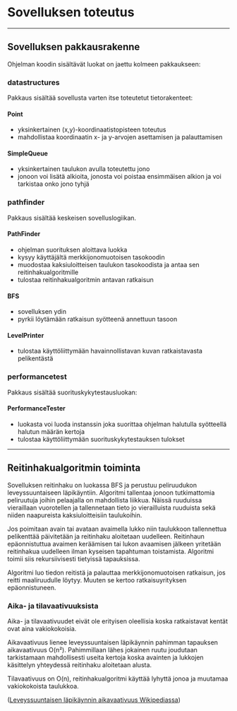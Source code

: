 # Sovelluksen toteutus
------------------------------------------
## Sovelluksen pakkausrakenne

Ohjelman koodin sisältävät luokat on jaettu kolmeen pakkaukseen:

### datastructures
Pakkaus sisältää sovellusta varten itse toteutetut tietorakenteet:

#### Point
* yksinkertainen (x,y)-koordinaatistopisteen toteutus
* mahdollistaa koordinaatin x- ja y-arvojen asettamisen ja palauttamisen

#### SimpleQueue
* yksinkertainen taulukon avulla toteutettu jono
* jonoon voi lisätä alkioita, jonosta voi poistaa ensimmäisen alkion ja voi tarkistaa onko jono tyhjä

### pathfinder
Pakkaus sisältää keskeisen sovelluslogiikan.

#### PathFinder
* ohjelman suorituksen aloittava luokka
* kysyy käyttäjältä merkkijonomuotoisen tasokoodin
* muodostaa kaksiuloitteisen taulukon tasokoodista ja antaa sen reitinhakualgoritmille
* tulostaa reitinhakualgoritmin antavan ratkaisun

#### BFS
* sovelluksen ydin
* pyrkii löytämään ratkaisun syötteenä annettuun tasoon

#### LevelPrinter
* tulostaa käyttöliittymään havainnollistavan kuvan ratkaistavasta pelikentästä

### performancetest
Pakkaus sisältää suorituskykytestausluokan:

#### PerformanceTester
* luokasta voi luoda instanssin joka suorittaa ohjelman halutulla syötteellä halutun määrän kertoja
* tulostaa käyttöliittymään suorituskykytestauksen tulokset
------------------
## Reitinhakualgoritmin toiminta

Sovelluksen reitinhaku on luokassa BFS ja perustuu peliruudukon leveyssuuntaiseen läpikäyntiin. Algoritmi tallentaa jonoon tutkimattomia peliruutuja joihin pelaajalla on mahdollista liikkua. Näissä ruuduissa vieraillaan vuorotellen ja tallennetaan tieto jo vierailluista ruuduista sekä niiden naapureista kaksiuloitteisiin taulukoihin.

Jos poimitaan avain tai avataan avaimella lukko niin taulukkoon tallennettua pelikenttää päivitetään ja reitinhaku aloitetaan uudelleen. Reitinhaun epäonnistuttua avaimen keräämisen tai lukon avaamisen jälkeen yritetään reitinhakua uudelleen ilman kyseisen tapahtuman toistamista. Algoritmi toimii siis rekursiivisesti tietyissä tapauksissa.

Algoritmi luo tiedon reitistä ja palauttaa merkkijonomuotoisen ratkaisun, jos reitti maaliruudulle löytyy. Muuten se kertoo ratkaisuyrityksen epäonnistuneen.

### Aika- ja tilavaativuuksista

Aika- ja tilavaativuudet eivät ole erityisen oleellisia koska ratkaistavat kentät ovat aina vakiokokoisia.  

Aikavaativuus lienee leveyssuuntaisen läpikäynnin pahimman tapauksen aikavaativuus O(n²). Pahimmillaan lähes jokainen ruutu joudutaan tarkistamaan mahdollisesti useita kertoja koska avainten ja lukkojen käsittelyn yhteydessä reitinhaku aloitetaan alusta.

Tilavaativuus on O(n), reitinhakualgoritmi käyttää lyhyttä jonoa ja muutamaa vakiokokoista taulukkoa.

([Leveyssuuntaisen läpikäynnin aikavaativuus Wikipediassa](https://en.wikipedia.org/wiki/Breadth-first_search#Time_and_space_complexity
))
